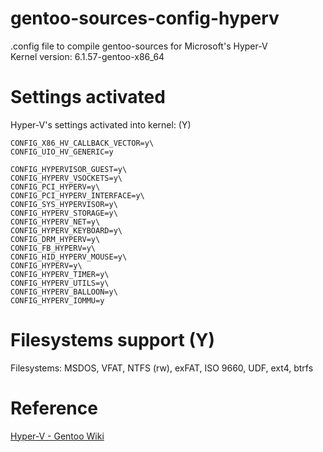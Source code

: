 # gentoo-sources-config-hyperv
.config file to compile gentoo-sources for Microsoft's Hyper-V\
Kernel version:  6.1.57-gentoo-x86_64

# Settings activated
Hyper-V's settings activated into kernel: (Y)

```
CONFIG_X86_HV_CALLBACK_VECTOR=y\
CONFIG_UIO_HV_GENERIC=y

CONFIG_HYPERVISOR_GUEST=y\
CONFIG_HYPERV_VSOCKETS=y\
CONFIG_PCI_HYPERV=y\
CONFIG_PCI_HYPERV_INTERFACE=y\
CONFIG_SYS_HYPERVISOR=y\
CONFIG_HYPERV_STORAGE=y\
CONFIG_HYPERV_NET=y\
CONFIG_HYPERV_KEYBOARD=y\
CONFIG_DRM_HYPERV=y\
CONFIG_FB_HYPERV=y\
CONFIG_HID_HYPERV_MOUSE=y\
CONFIG_HYPERV=y\
CONFIG_HYPERV_TIMER=y\
CONFIG_HYPERV_UTILS=y\
CONFIG_HYPERV_BALLOON=y\
CONFIG_HYPERV_IOMMU=y
```

# Filesystems support (Y)
Filesystems: MSDOS, VFAT, NTFS (rw), exFAT, ISO 9660, UDF, ext4, btrfs

# Reference
[Hyper-V - Gentoo Wiki](https://wiki.gentoo.org/wiki/Hyper-V)
